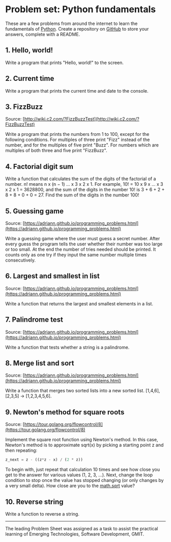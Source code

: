 # Problem set: Python fundamentals
These are a few problems from around the internet to learn the fundamentals of [Python](https://www.python.org/).
Create a repository on [GitHub](https://github.com/) to store your answers, complete with a README.


## 1. Hello, world!

Write a program that prints "Hello, world!" to the screen.


## 2. Current time

Write a program that prints the current time and date to the console.


## 3. FizzBuzz

Source: [http://wiki.c2.com/?FizzBuzzTest](http://wiki.c2.com/?FizzBuzzTest)

Write a program that prints the numbers from 1 to 100, except for the following conditions.
For multiples of three print "Fizz" instead of the number, and for the multiples of five print "Buzz".
For numbers which are multiples of both three and five print "FizzBuzz".


## 4. Factorial digit sum

Write a function that calculates the sum of the digits of the factorial of a number.
n! means n x (n − 1)  ... x 3 x 2 x 1.
For example, 10! = 10 x 9 x ... x 3 x 2 x 1 = 3628800, and the sum of the digits in the number 10! is 3 + 6 + 2 + 8 + 8 + 0 + 0 = 27.
Find the sum of the digits in the number 100!


## 5. Guessing game

Source: [https://adriann.github.io/programming_problems.html](https://adriann.github.io/programming_problems.html)

Write a guessing game where the user must guess a secret number. After every guess the program tells the user whether their number was too large or too small. At the end the number of tries needed should be printed. It counts only as one try if they input the same number multiple times consecutively.


## 6. Largest and smallest in list

Source: [https://adriann.github.io/programming_problems.html](https://adriann.github.io/programming_problems.html)

Write a function that returns the largest and smallest elements in a list.


## 7. Palindrome test

Source: [https://adriann.github.io/programming_problems.html](https://adriann.github.io/programming_problems.html)

Write a function that tests whether a string is a palindrome.


## 8. Merge list and sort

Source: [https://adriann.github.io/programming_problems.html](https://adriann.github.io/programming_problems.html)

Write a function that merges two sorted lists into a new sorted list. [1,4,6],[2,3,5] → [1,2,3,4,5,6].


## 9. Newton's method for square roots

Source: [https://tour.golang.org/flowcontrol/8](https://tour.golang.org/flowcontrol/8)

Implement the square root function using Newton's method.
In this case, Newton's method is to approximate sqrt(x) by picking a starting point z and then repeating:

```python
z_next = z - ((z*z - x) / (2 * z))
```

To begin with, just repeat that calculation 10 times and see how close you get to the answer for various values (1, 2, 3, ...).
Next, change the loop condition to stop once the value has stopped changing (or only changes by a very small delta).
How close are you to the [math.sqrt](https://docs.python.org/2/library/math.html) value?


## 10. Reverse string
Write a function to reverse a string.

---
The leading Problem Sheet was assigned as a task to assist the practical learning of  Emerging Technologies, Software Development, GMIT.